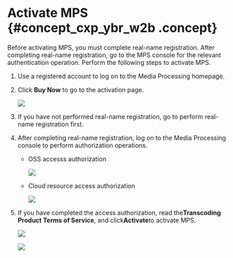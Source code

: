 # Activate MPS {#concept_cxp_ybr_w2b .concept}

Before activating MPS, you must complete real-name registration. After completing real-name registration, go to the MPS console for the relevant authentication operation. Perform the following steps to activate MPS.

1.  Use a registered account to log on to the Media Processing homepage.
2.  Click **Buy Now** to go to the activation page.

    ![](http://static-aliyun-doc.oss-cn-hangzhou.aliyuncs.com/assets/img/11349/15392592329883_en-US.png)

3.  If you have not performed real-name registration, go to perform real-name registration first.
4.  After completing real-name registration, log on to the Media Processing console to perform authorization operations.
    -   OSS accesss authorization

        ![](http://static-aliyun-doc.oss-cn-hangzhou.aliyuncs.com/assets/img/11349/15392592329884_en-US.png)

    -   Cloud resource access authorization

        ![](http://static-aliyun-doc.oss-cn-hangzhou.aliyuncs.com/assets/img/11349/15392592329885_en-US.png)

5.  If you have completed the access authorization, read the**Transcoding Product Terms of Service**, and click**Activate**to activate MPS.

    ![](http://static-aliyun-doc.oss-cn-hangzhou.aliyuncs.com/assets/img/11349/15392592329886_en-US.png)

    ![](http://static-aliyun-doc.oss-cn-hangzhou.aliyuncs.com/assets/img/11349/15392592329887_en-US.png)


